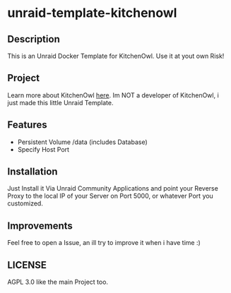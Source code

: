 # unraid-template-kitchenowl

## Description
This is an Unraid Docker Template for KitchenOwl.
Use it at yout own Risk!

## Project
Learn more about KitchenOwl [here](https://tombursch.github.io/kitchenowl/).
Im NOT a developer of KitchenOwl, i just made this little Unraid Template.

## Features
- Persistent Volume /data (includes Database)
- Specify Host Port

## Installation
Just Install it Via Unraid Community Applications and point your Reverse Proxy to the local IP of your Server on Port 5000,
or whatever Port you customized.

## Improvements
Feel free to open a Issue, an ill try to improve it when i have time :)

## LICENSE
AGPL 3.0 like the main Project too.